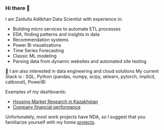 ### Hi there 👋
I am Zaidulla Adilkhan Data Scientist with experience in:
- Building micro services to automate ETL processes
- EDA, finding patterns and insights in data
- Recommendation systems
- Power Bi visualizations
- Time Series Forecasting
- Classic ML modeling
- Parsing data from dynamic websites and automated site testing

🌱 I am also interested in data engineering and cloud solutions
My current Stack  is :
SQL, Python (pandas, numpy, scipy, sklearn, pytorch, implicit, catboost), PowerBI

Examples of my dashboards:
- [Housing Market Research in Kazakhstan](https://app.powerbi.com/view?r=eyJrIjoiYjRlZTkxZmItMjI2Ny00ZmU3LTlhYjMtMmJjN2U4YmJmNzAwIiwidCI6IjY3ODJkN2EyLTI1YTUtNDU5MS1hY2MxLTlkOGFjNTYyMWVmMSIsImMiOjl9&pageName=ReportSection)
- [Company financial performance](https://app.powerbi.com/view?r=eyJrIjoiMzE4Mjk4NGEtMDdlNS00Y2ZkLTkxOWYtZTk1NDQ0NTQ1ZDY5IiwidCI6IjY3ODJkN2EyLTI1YTUtNDU5MS1hY2MxLTlkOGFjNTYyMWVmMSIsImMiOjl9&pageName=ReportSectiona269ce90db22e71f2832)

Unfortunately, most work projects have NDA, so I suggest that you familiarize yourself with my home [projects](https://github.com/Adilkhan13/portfolio).
<!--
**Adilkhan13/Adilkhan13** is a ✨ _special_ ✨ repository because its `README.md` (this file) appears on your GitHub profile.

Here are some ideas to get you started:

- 🔭 I’m currently working on ...
- 🌱 I’m currently learning ...
- 👯 I’m looking to collaborate on ...
- 🤔 I’m looking for help with ...
- 💬 Ask me about ...
- 📫 How to reach me: ...
- 😄 Pronouns: ...
- ⚡ Fun fact: ...
-->
